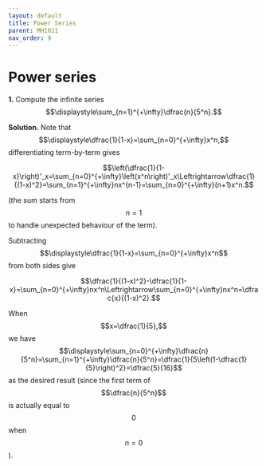 ```yaml
---
layout: default
title: Power Series
parent: MH1811
nav_order: 9
---
```


# Power series
**1.** Compute the infinite series
$$\displaystyle\sum_{n=1}^{+\infty}\dfrac{n}{5^n}.$$

**Solution.** Note that
$$\displaystyle\dfrac{1}{1-x}=\sum_{n=0}^{+\infty}x^n,$$
differentiating term-by-term gives

$$\left(\dfrac{1}{1-x}\right)'_x=\sum_{n=0}^{+\infty}\left(x^n\right)'_x\Leftrightarrow\dfrac{1}{(1-x)^2}=\sum_{n=1}^{+\infty}nx^{n-1}=\sum_{n=0}^{+\infty}(n+1)x^n.$$

(the sum starts from $$n=1$$ to handle unexpected behaviour of the term). 

Subtracting
$$\displaystyle\dfrac{1}{1-x}=\sum_{n=0}^{+\infty}x^n$$
from both sides give

$$\dfrac{1}{(1-x)^2}-\dfrac{1}{1-x}=\sum_{n=0}^{+\infty}nx^n\Leftrightarrow\sum_{n=0}^{+\infty}nx^n=\dfrac{x}{(1-x)^2}.$$

When
$$x=\dfrac{1}{5},$$
we have
$$\displaystyle\sum_{n=0}^{+\infty}\dfrac{n}{5^n}=\sum_{n=1}^{+\infty}\dfrac{n}{5^n}=\dfrac{1}{5\left(1-\dfrac{1}{5}\right)^2}=\dfrac{5}{16}$$
as the desired result (since the first term of
$$\dfrac{n}{5^n}$$
is actually equal to
$$0$$
when
$$n=0$$
).